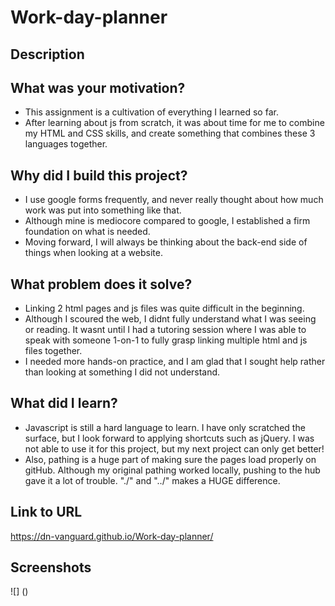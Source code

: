 # Work-day-planner

## Description



## What was your motivation?
- This assignment is a cultivation of everything I learned so far.
- After learning about js from scratch, it was about time for me to combine my HTML and CSS skills, and create something that combines these 3 languages together.

## Why did I build this project?
- I use google forms frequently, and never really thought about how much work was put into something like that.
- Although mine is mediocore compared to google, I established a firm foundation on what is needed.
- Moving forward, I will always be thinking about the back-end side of things when looking at a website.

## What problem does it solve?
- Linking 2 html pages and js files was quite difficult in the beginning.
- Although I scoured the web, I didnt fully understand what I was seeing or reading. It wasnt until I had a tutoring session where I was able to speak with someone 1-on-1 to fully grasp linking multiple html and js files together.
- I needed more hands-on practice, and I am glad that I sought help rather than looking at something I did not understand.

## What did I learn?
- Javascript is still a hard language to learn. I have only scratched the surface, but I look forward to applying shortcuts such as jQuery. I was not able to use it for this project, but my next project can only get better!
- Also, pathing is a huge part of making sure the pages load properly on gitHub. Although my original pathing worked locally, pushing to the hub gave it a lot of trouble. "./" and "../" makes a HUGE difference.
    

## Link to URL
https://dn-vanguard.github.io/Work-day-planner/

## Screenshots
![] ()